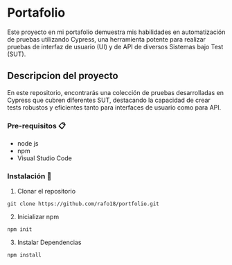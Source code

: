 # Portafolio

Este proyecto en mi portafolio demuestra mis habilidades en automatización de pruebas utilizando Cypress, una herramienta potente para realizar pruebas de interfaz de usuario (UI) y de API de diversos Sistemas bajo Test (SUT).

## Descripcion del proyecto

En este repositorio, encontrarás una colección de pruebas desarrolladas en Cypress que cubren diferentes SUT, destacando la capacidad de crear tests robustos y eficientes tanto para interfaces de usuario como para API.

### Pre-requisitos 📋

* node js
* npm
* Visual Studio Code

### Instalación 🔧
1. Clonar el repositorio
```
git clone https://github.com/rafo18/portfolio.git
```

2. Inicializar npm
```
npm init
```

3. Instalar Dependencias
```
npm install
```
